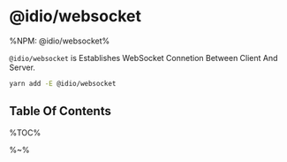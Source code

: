 # @idio/websocket

%NPM: @idio/websocket%

`@idio/websocket` is Establishes WebSocket Connetion Between Client And Server.

```sh
yarn add -E @idio/websocket
```

## Table Of Contents

%TOC%

%~%